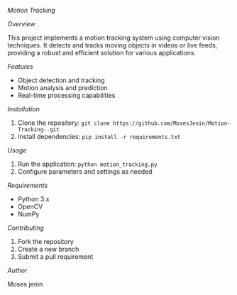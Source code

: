 

*Motion Tracking*

*Overview*

This project implements a motion tracking system using computer vision techniques. It detects and tracks moving objects in videos or live feeds, providing a robust and efficient solution for various applications.

*Features*

- Object detection and tracking
- Motion analysis and prediction
- Real-time processing capabilities

*Installation*

1. Clone the repository: `git clone https://github.com/MosesJenin/Motion-Tracking-.git`
2. Install dependencies: `pip install -r requirements.txt`

*Usage*

1. Run the application: `python motion_tracking.py`
2. Configure parameters and settings as needed

*Requirements*

- Python 3.x
- OpenCV
- NumPy

*Contributing*

1. Fork the repository
2. Create a new branch
3. Submit a pull requirement 

*Author*

Moses jenin

